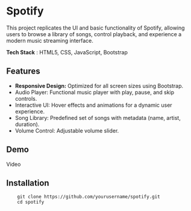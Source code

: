 # Spotify 

This project replicates the UI and basic functionality of Spotify, allowing users to browse a library of songs, control playback, and experience a modern music streaming interface.

 **Tech Stack** : HTML5, CSS, JavaScript, Bootstrap

 ## Features 
 
- **Responsive Design:** Optimized for all screen sizes using Bootstrap.
- Audio Player: Functional music player with play, pause, and skip controls.
- Interactive UI: Hover effects and animations for a dynamic user experience.
- Song Library: Predefined set of songs with metadata (name, artist, duration).
- Volume Control: Adjustable volume slider.

## Demo

Video


## Installation

```shell
    git clone https://github.com/yourusername/spotify.git  
    cd spotify
```



